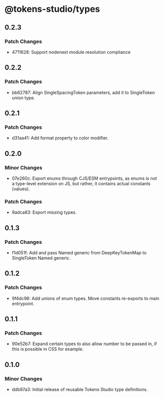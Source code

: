 # @tokens-studio/types

## 0.2.3

### Patch Changes

- 4711628: Support nodenext module resolution compliance

## 0.2.2

### Patch Changes

- bb62787: Align SingleSpacingToken parameters, add it to SingleToken union type.

## 0.2.1

### Patch Changes

- d31aa41: Add format property to color modifier.

## 0.2.0

### Minor Changes

- 07e260c: Export enums through CJS/ESM entrypoints, as enums is not a type-level extension on JS, but rather, it contains actual constants (values).

### Patch Changes

- 9adca83: Export missing types.

## 0.1.3

### Patch Changes

- f1d051f: Add and pass Named generic from DeepKeyTokenMap to SingleToken Named generic.

## 0.1.2

### Patch Changes

- 9f4dc96: Add unions of enum types. Move constants re-exports to main entrypoint.

## 0.1.1

### Patch Changes

- 90e52b7: Expand certain types to also allow number to be passed in, if this is possible in CSS for example.

## 0.1.0

### Minor Changes

- ddb97a3: Initial release of reusable Tokens Studio type definitions.
